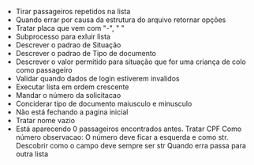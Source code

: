 * Tirar passageiros repetidos na lista
* Quando errar por causa da estrutura do arquivo retornar opções
* Tratar placa que vem com "-", " "
* Subprocesso para exluir lista
* Descrever o padrao de Situação
* Descrever o padrao de Tipo de documento
* Descrever o valor permitido para situação que for uma criança de colo como passageiro
* Validar quando dados de login estiverem invalidos
* Executar lista em ordem crescente
* Mandar o número da solicitacao
* Conciderar tipo de documento maiusculo e minusculo
* Não está fechando a pagina inicial
* Tratar nome vazio
* Está aparecendo 0 passageiros encontrados antes.
Tratar CPF Como número
observacao: O número deve ficar a esquerda e como str. Descobrir como o campo deve sempre ser str
Quando erra passa para outra lista
